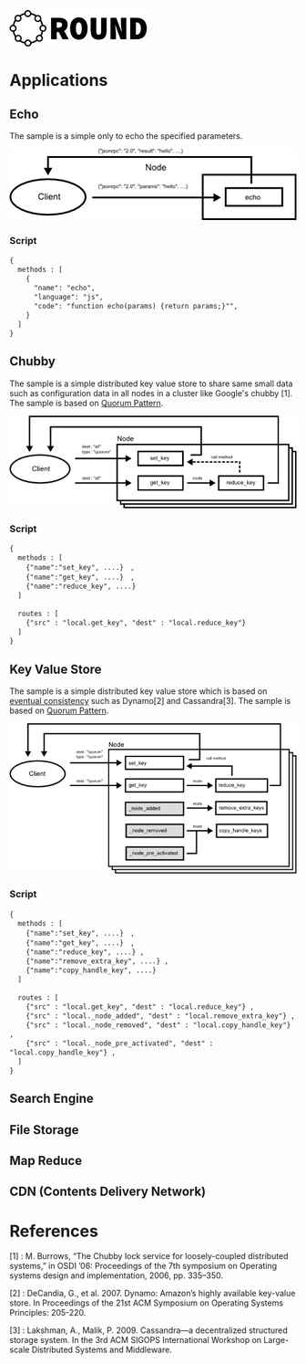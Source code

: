 ![round_logo](./img/round_logo.png)

# Applications

## Echo

The sample is a simple only to echo the specified parameters.

![echo](./img/round_app_echo.png)

### Script

```
{
  methods : [
    {
      "name": "echo",
      "language": "js",
      "code": "function echo(params) {return params;}"",
    }
  ]
}

```

## Chubby

The sample is a simple distributed key value store to share same small data such as configuration data in all nodes in a cluster like Google's chubby [1]. The sample is based on [Quorum Pattern](./round_design_pattern.md).

![chubby](./img/round_app_chubby.png)

### Script

```
{
  methods : [
    {"name":"set_key", ....}　,
    {"name":"get_key", ....}　,
    {"name":"reduce_key", ....}
  ]

  routes : [
    {"src" : "local.get_key", "dest" : "local.reduce_key"}
  ]
}
```

## Key Value Store

The sample is a simple distributed key value store which is based on [eventual consistency](http://en.wikipedia.org/wiki/Eventual_consistency) such as Dynamo[2] and Cassandra[3]. The sample is based on [Quorum Pattern](./round_design_pattern.md).

![kvs](./img/round_app_kvs.png)

### Script

```
{
  methods : [
    {"name":"set_key", ....}　,
    {"name":"get_key", ....}　,
    {"name":"reduce_key", ....} ,
    {"name":"remove_extra_key", ....} ,
    {"name":"copy_handle_key", ....}
  ]

  routes : [
    {"src" : "local.get_key", "dest" : "local.reduce_key"} ,
    {"src" : "local._node_added", "dest" : "local.remove_extra_key"} ,
    {"src" : "local._node_removed", "dest" : "local.copy_handle_key"} ,
    {"src" : "local._node_pre_activated", "dest" : "local.copy_handle_key"} ,
  ]
}
```

## Search Engine

## File Storage

## Map Reduce

## CDN (Contents Delivery Network)

# References

[1] :  M. Burrows, “The Chubby lock service for loosely-coupled distributed
systems,” in OSDI ’06: Proceedings of the 7th symposium on Operating
systems design and implementation, 2006, pp. 335–350.

[2] : DeCandia, G., et al. 2007. Dynamo: Amazon’s highly available key-value store. In Proceedings of the 21st ACM Symposium on Operating Systems Principles: 205-220.

[3] : Lakshman, A., Malik, P. 2009. Cassandra—a decentralized structured storage system. In the 3rd ACM SIGOPS International Workshop on Large-scale Distributed Systems and Middleware.
